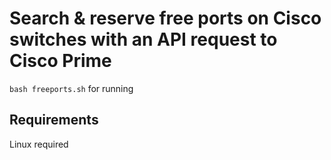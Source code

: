 Search & reserve free ports on Cisco switches with an API request to Cisco Prime
=========

```bash freeports.sh``` for running


Requirements
------------
Linux required
